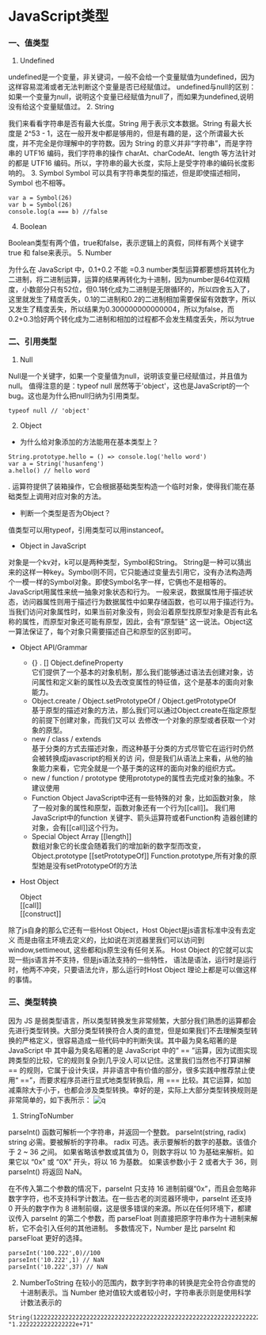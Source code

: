 # JavaScript类型

### 一、值类型

1. Undefined

undefined是一个变量，非关键词，一般不会给一个变量赋值为undefined，因为这样容易混淆或者无法判断这个变量是否已经赋值过。
undefined与null的区别：如果一个变量为null，说明这个变量已经赋值为null了，而如果为undefined,说明没有给这个变量赋值过。
2. String

我们来看看字符串是否有最大长度。String 用于表示文本数据。String 有最大长度是 2^53 - 1，这在一般开发中都是够用的，但是有趣的是，这个所谓最大长度，并不完全是你理解中的字符数。因为 String 的意义并非“字符串”，而是字符串的 UTF16 编码，我们字符串的操作 charAt、charCodeAt、length 等方法针对的都是 UTF16 编码。所以，字符串的最大长度，实际上是受字符串的编码长度影响的。
3. Symbol
Symbol 可以具有字符串类型的描述，但是即使描述相同，Symbol 也不相等。
```
var a = Symbol(26)
var b = Symbol(26)
console.log(a === b) //false
```
4. Boolean

Boolean类型有两个值，true和false，表示逻辑上的真假，同样有两个关键字 true 和 false来表示。
5. Number

为什么在 JavaScript 中，0.1+0.2 不能 =0.3
number类型运算都要想将其转化为二进制，将二进制运算，运算的结果再转化为十进制，因为number是64位双精度，小数部分只有52位，但0.1转化成为二进制是无限循环的，所以四舍五入了，这里就发生了精度丢失，0.1的二进制和0.2的二进制相加需要保留有效数字，所以又发生了精度丢失，所以结果为0.300000000000004，所以为false，而0.2+0.3恰好两个转化成为二进制和相加的过程都不会发生精度丢失，所以为true

### 二、引用类型

1. Null

Null是一个关键字，如果一个变量值为null，说明该变量已经赋值过，并且值为null。
值得注意的是：typeof null 居然等于'object'，这也是JavaScript的一个bug。这也是为什么把null归纳为引用类型。
```
typeof null // 'object'
```

2. Object

* 为什么给对象添加的方法能用在基本类型上？
```
String.prototype.hello = () => console.log('hello word')
var a = String('husanfeng')
a.hello() // hello word
```
. 运算符提供了装箱操作，它会根据基础类型构造一个临时对象，使得我们能在基础类型上调用对应对象的方法。

* 判断一个类型是否为Object？

值类型可以用typeof，引用类型可以用instanceof。
* Object in JavaScript

对象是一个kv对，k可以是两种类型，Symbol和String。
String是一种可以猜出来的这样一种key。Symbol则不同，它只能通过变量去引用它，没有办法构造两个一模一样的Symbol对象。即使Symbol名字一样，它俩也不是相等的。
JavaScript用属性来统一抽象对象状态和行为。  一般来说，数据属性用于描述状态，访问器属性则用于描述行为数据属性中如果存储函数，也可以用于描述行为。 
当我们访问对象属性时，如果当前对象没有，则会沿着原型找原型对象是否有此名称的属性，而原型对象还可能有原型，因此，会有“原型链”  这一说法。Object这一算法保证了，每个对象只需要描述自己和原型的区别即可。 

* Object API/Grammar 

    * {} . [] Object.defineProperty  
它们提供了一个基本的对象机制，那么我们能够通过语法去创建对象，访问属性和定义新的属性以及去改变属性的特征值，这个是基本的面向对象能力。
    * Object.create / Object.setPrototypeOf /  Object.getPrototypeOf  
基于原型的描述对象的方法，那么我们可以通过Object.create在指定原型的前提下创建对象，而我们又可以
去修改一个对象的原型或者获取一个对象的原型。
    * new / class / extends  
基于分类的方式去描述对象，而这种基于分类的方式尽管它在运行时仍然会被转换成javascript的相关的访              问，但是我们从语法上来看，从他的抽象能力来看，它完全就是一个基于类的这样的面向对象的组织方式。
    * new / function / prototype 
使用prototype的属性去完成对象的抽象。不建议使用
    * Function Object 
JavaScript中还有一些特殊的对 象，比如函数对象， 除了一般对象的属性和原型，函数对象还有一个行为[[call]]。 我们用JavaScript中的function 关键字、箭头运算符或者Function构 造器创建的对象，会有[[call]]这个行为。 
    * Special Object 
Array  [[length]]  
数组对象它的长度会随着我们的增加新的数字型而改变，
Object.prototype  [[setPrototypeOf]] 
Function.prototype,所有对象的原型她是没有setPrototypeOf的方法
* Host Object 

    Object  
    [[call]]  
[[construct]] 

除了js自身的那么它还有一些Host Object，Host Object是js语言标准中没有去定义
而是由宿主环境去定义的，比如说在浏览器里我们可以访问到window,settimeout,
这些都和js原生没有任何关系。
Host Object 的它就可以实现一些js语言并不支持，但是js语法支持的一些特性，
语法是语法，运行时是运行时，他两不冲突，只要语法允许，那么运行时Host Object
理论上都是可以做这样的事情。

### 三、类型转换
因为 JS 是弱类型语言，所以类型转换发生非常频繁，大部分我们熟悉的运算都会先进行类型转换。大部分类型转换符合人类的直觉，但是如果我们不去理解类型转换的严格定义，很容易造成一些代码中的判断失误。其中最为臭名昭著的是 JavaScript 中
其中最为臭名昭著的是 JavaScript 中的“ == ”运算，因为试图实现跨类型的比较，它的规则复杂到几乎没人可以记住。这里我们当然也不打算讲解 == 的规则，它属于设计失误，并非语言中有价值的部分，很多实践中推荐禁止使用“ ==”，而要求程序员进行显式地类型转换后，用 === 比较。其它运算，如加减乘除大于小于，也都会涉及类型转换。幸好的是，实际上大部分类型转换规则是非常简单的，如下表所示：
![q]('./1.jpeg')

1. StringToNumber

parseInt() 函数可解析一个字符串，并返回一个整数。
parseInt(string, radix)
string
必需。要被解析的字符串。
radix
可选。表示要解析的数字的基数。该值介于 2 ~ 36 之间。
如果省略该参数或其值为 0，则数字将以 10 为基础来解析。如果它以 “0x” 或 “0X” 开头，将以 16 为基数。
如果该参数小于 2 或者大于 36，则 parseInt() 将返回 NaN。

在不传入第二个参数的情况下，parseInt 只支持 16 进制前缀“0x”，而且会忽略非数字字符，也不支持科学计数法。在一些古老的浏览器环境中，parseInt 还支持 0 开头的数字作为 8 进制前缀，这是很多错误的来源。所以在任何环境下，都建议传入 parseInt 的第二个参数，而 parseFloat 则直接把原字符串作为十进制来解析，它不会引入任何的其他进制。
多数情况下，Number 是比 parseInt 和 parseFloat 更好的选择。
```
parseInt('100.222',0)//100
parseInt('10.222',1) // NaN
parseInt('10.222',37) // NaN
```
2. NumberToString
在较小的范围内，数字到字符串的转换是完全符合你直觉的十进制表示。当 Number 绝对值较大或者较小时，字符串表示则是使用科学计数法表示的
```
String(122222222222222222222222222222222222222222222222222222222222222222222222)
"1.2222222222222222e+71"
```